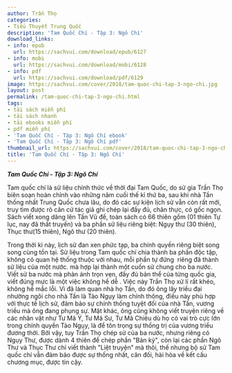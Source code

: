 ```yaml
---
author: Trần Thọ
categories:
- Tiểu Thuyết Trung Quốc
description: 'Tam Quốc Chí - Tập 3: Ngô Chí'
download_links:
- info: epub
  url: https://sachvui.com/download/epub/6127
- info: mobi
  url: https://sachvui.com/download/mobi/6128
- info: pdf
  url: https://sachvui.com/download/pdf/6129
image: https://sachvui.com/cover/2018/tam-quoc-chi-tap-3-ngo-chi.jpg
layout: post
permalink: /tam-quoc-chi-tap-3-ngo-chi.html
tags:
- tải sách miễn phí
- tải sách nhanh
- tải ebooks miễn phí
- pdf miễn phí
- 'Tam Quốc Chí - Tập 3: Ngô Chí ebook'
- 'Tam Quốc Chí - Tập 3: Ngô Chí pdf'
thumbnail_url: https://sachvui.com/cover/2018/tam-quoc-chi-tap-3-ngo-chi.jpg
title: 'Tam Quốc Chí - Tập 3: Ngô Chí'
---
```


 <div class="item-desc text-justify"> <p><em><strong>Tam Quốc Chí - Tập 3: Ngô Chí</strong></em></p><p>Tam quốc chí là sử liệu chính thức về thời đại Tam Quốc, do sử gia Trần Thọ biên soạn hoàn chỉnh vào những năm cuối thế kỉ thứ ba, sau khi nhà Tần thống nhất Trung Quốc chưa lâu, do đó các sự kiện lịch sử vẫn còn rất mới, truy tìm được rõ căn cứ tác giả ghi chép lại đầy đủ, chân thực, có gốc ngọn. Sách viết xong dâng lên Tấn Vũ đế, toàn sách có 66 thiên gồm (01 thiên Tự lục, nay đã thất truyền) và ba phần sử liệu riêng biệt: Ngụy thư (30 thiên), Thục thư(15 thiên), Ngô thư (20 thiên).</p><p>Trong thời kì này, lịch sử đan xen phức tạp, ba chính quyền riêng biệt song song cùng tồn tại. Sử liệu trong Tam quốc chí chia thành ba phần độc tập, không có quan hệ thống thuộc với nhau, mỗi phần tự đứng  riêng đã thành sử liệu của một nước. mà hợp lại thành một cuốn sử chung cho ba nước. Viết sử ba nước mà phản ánh trọn vẹn, đầy đủ bản thể của từng quốc gia, viết đúng mực là một việc không hề dễ . Việc này Trần Thọ xử lí rất khéo, không hề mắc lỗi. Vì đã làm quan nhà họ Tấn, do đó ông lây triều đại nhường ngôi cho nhà Tấn là Tào Ngụy làm chính thông, điều này phù hợp với thực tế lịch sử, đảm bảo sự chính thống tuyệt đối của nhà Tấn, vương triều mà ông đang phụng sự. Mặt khác, ông cũng không viết truyện riêng về các nhân vật như Tư Mã Ý, Tư Mã Sư, Tư Mã Chiêu dù họ có vai trò cực lớn trong chính quyền Tào Ngụy, là để tôn trọng sự thống trị của vương triều đương thời. Bởi vậy, tuy Trần Thọ chép sử của ba nước, nhưng riêng có Ngụy Thư, được dành 4 thiên để chép phần "Bản kỷ", còn lại các phần Ngô Thư và Thục Thư chỉ viết thành "Liệt truyện" mà thôi, thế nhưng bộ sử Tam quốc chí vẫn đảm bảo được sự thống nhất, cân đối, hài hòa về kết cấu chương mục, được tin cậy.</p> </div>